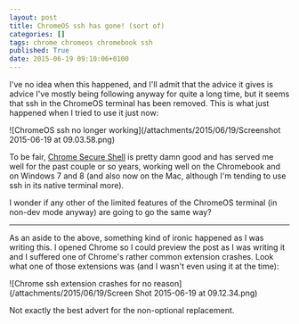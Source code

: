 ```yaml
---
layout: post
title: ChromeOS ssh has gone! (sort of)
categories: []
tags: chrome chromeos chromebook ssh
published: True
date: 2015-06-19 09:10:06+0100
---
```


I've no idea when this happened, and I'll admit that the advice it gives is
advice I've mostly being following anyway for quite a long time, but it seems
that ssh in the ChromeOS terminal has been removed. This is what just happened
when I tried to use it just now:

![ChromeOS ssh no longer working](/attachments/2015/06/19/Screenshot 2015-06-19 at 09.03.58.png)

To be fair, [Chrome Secure Shell](https://chrome.google.com/webstore/detail/secure-shell/pnhechapfaindjhompbnflcldabbghjo?hl=en)
is pretty damn good and has served me well for the past couple or so years,
working well on the Chromebook and on Windows 7 and 8 (and also now on the Mac,
although I'm tending to use ssh in its native terminal more).

I wonder if any other of the limited features of the ChromeOS terminal (in
non-dev mode anyway) are going to go the same way?

---

As an aside to the above, something kind of ironic happened as I was writing
this. I opened Chrome so I could preview the post as I was writing it and
I suffered one of Chrome's rather common extension crashes. Look what one of
those extensions was (and I wasn't even using it at the time):

![Chrome ssh extension crashes for no reason](/attachments/2015/06/19/Screen Shot 2015-06-19 at 09.12.34.png)

Not exactly the best advert for the non-optional replacement.
